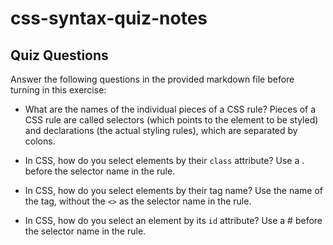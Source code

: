 # css-syntax-quiz-notes

## Quiz Questions

Answer the following questions in the provided markdown file before turning in this exercise:

- What are the names of the individual pieces of a CSS rule?
  Pieces of a CSS rule are called selectors (which points to the element to be styled) and declarations (the actual styling rules), which are separated by colons.

- In CSS, how do you select elements by their `class` attribute?
  Use a . before the selector name in the rule.

- In CSS, how do you select elements by their tag name?
  Use the name of the tag, without the `<>` as the selector name in the rule.

- In CSS, how do you select an element by its `id` attribute?
  Use a # before the selector name in the rule.

